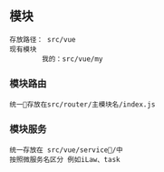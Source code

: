 
## 模块
```
存放路径： src/vue
现有模块 
        我的：src/vue/my
```
### 模块路由
```
统一存放在src/router/主模块名/index.js
```
### 模块服务
```
统一存放在 src/vue/service/中
按照微服务名区分 例如iLaw、task
```